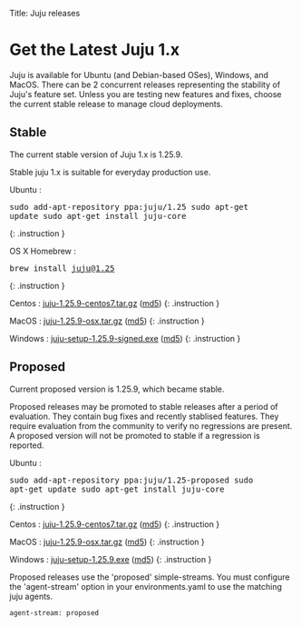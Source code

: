 Title: Juju releases


# Get the Latest Juju 1.x

Juju is available for Ubuntu (and Debian-based OSes), Windows, and MacOS.
There can be 2 concurrent releases representing the stability of Juju's
feature set. Unless you are testing new features and fixes, choose the
current stable release to manage cloud deployments.


## Stable

The current stable version of Juju 1.x is 1.25.9.

Stable juju 1.x is suitable for everyday production use.

Ubuntu
: <pre>sudo add-apt-repository ppa:juju/1.25
sudo apt-get update
sudo apt-get install juju-core</pre>
{: .instruction }

OS X Homebrew
: <pre>brew install juju@1.25</pre>
{: .instruction }

Centos
: [juju-1.25.9-centos7.tar.gz](https://launchpad.net/juju-core/1.25/1.25.9/+download/juju-1.25.9-centos7.tar.gz) ([md5](https://launchpad.net/juju-core/1.25/1.25.9/+download/juju-1.25.9-centos7.tar.gz/+md5))
{: .instruction }

MacOS
: [juju-1.25.9-osx.tar.gz](https://launchpad.net/juju-core/1.25/1.25.9/+download/juju-1.25.9-osx.tar.gz) ([md5](https://launchpad.net/juju-core/1.25/1.25.9/+download/juju-1.25.9-osx.tar.gz/+md5))
{: .instruction }

Windows
: [juju-setup-1.25.9-signed.exe](https://launchpad.net/juju-core/1.25/1.25.9/+download/juju-setup-1.25.9-signed.exe) ([md5](https://launchpad.net/juju-core/1.25/1.25.9/+download/juju-setup-1.25.9-signed.exe/+md5))
{: .instruction }


## Proposed

Current proposed version is 1.25.9, which became stable.

Proposed releases may be promoted to stable releases after a period of
evaluation. They contain bug fixes and recently stablised features. They
require evaluation from the community to verify no regressions are
present. A proposed version will not be promoted to stable if a
regression is reported.

Ubuntu
: <pre>sudo add-apt-repository ppa:juju/1.25-proposed
sudo apt-get update
sudo apt-get install juju-core</pre>
{: .instruction }

Centos
: [juju-1.25.9-centos7.tar.gz](https://launchpad.net/juju-core/1.25/1.25.9/+download/juju-1.25.9-centos7.tar.gz) ([md5](https://launchpad.net/juju-core/1.25/1.25.9/+download/juju-1.25.9-centos7.tar.gz/+md5))
{: .instruction }

MacOS
: [juju-1.25.9-osx.tar.gz](https://launchpad.net/juju-core/1.25/1.25.9/+download/juju-1.25.9-osx.tar.gz) ([md5](https://launchpad.net/juju-core/1.25/1.25.9/+download/juju-1.25.9-osx.tar.gz/+md5))
{: .instruction }

Windows
: [juju-setup-1.25.9.exe](https://launchpad.net/juju-core/1.25/1.25.9/+download/juju-setup-1.25.9.exe) ([md5](https://launchpad.net/juju-core/1.25/1.25.9/+download/juju-setup-1.25.9.exe/+md5))
{: .instruction }

Proposed releases use the 'proposed' simple-streams. You must configure
the 'agent-stream' option in your environments.yaml to use the matching
juju agents.

```no-highlight
agent-stream: proposed
```

